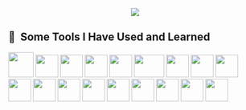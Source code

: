 <p align="center">
  <img src="https://capsule-render.vercel.app/api?type=venom&height=100&color=gradient&text=Hey%20Everyone&textBg=false"/>
</p>
<h2> 🚀 &nbsp;Some Tools I Have Used and Learned</h2>
<p align="left">
 <img src="https://cdn.jsdelivr.net/gh/devicons/devicon@latest/icons/angular/angular-original.svg" height="50" width="50"/>
<img src="https://cdn.jsdelivr.net/gh/devicons/devicon@latest/icons/css3/css3-original.svg" height="45" width="45"/> 
 <img src="https://cdn.jsdelivr.net/gh/devicons/devicon@latest/icons/c/c-original.svg" height="45" width="45"/>
<img src="https://cdn.jsdelivr.net/gh/devicons/devicon@latest/icons/cplusplus/cplusplus-original.svg" height="45" width="45"/>
  <img src="https://cdn.jsdelivr.net/gh/devicons/devicon@latest/icons/express/express-original.svg" height="45" width="45"/>
  <img src="https://cdn.jsdelivr.net/gh/devicons/devicon@latest/icons/fastify/fastify-original-wordmark.svg" height="45" width="60"/>
  <img src="https://cdn.jsdelivr.net/gh/devicons/devicon@latest/icons/git/git-original.svg" height="45" width="45"/>     
  <img src="https://cdn.jsdelivr.net/gh/devicons/devicon@latest/icons/gitlab/gitlab-original.svg" height="45" width="45"/>
  <img src="https://cdn.jsdelivr.net/gh/devicons/devicon@latest/icons/html5/html5-original.svg" height="45" width="45"/> 
  <img src="https://cdn.jsdelivr.net/gh/devicons/devicon@latest/icons/intellij/intellij-original.svg" height="45" width="45"/>        
  <img src="https://cdn.jsdelivr.net/gh/devicons/devicon@latest/icons/java/java-original.svg" height="45" width="45"/>
  <img src="https://cdn.jsdelivr.net/gh/devicons/devicon@latest/icons/javascript/javascript-original.svg" height="45" width="45"/>  
  <img src="https://cdn.jsdelivr.net/gh/devicons/devicon@latest/icons/typescript/typescript-original.svg" height="45" width="45"/>        
  <img src="https://cdn.jsdelivr.net/gh/devicons/devicon@latest/icons/mongodb/mongodb-original.svg" height="45" width="45"/>        
  <img src="https://cdn.jsdelivr.net/gh/devicons/devicon@latest/icons/nodejs/nodejs-original-wordmark.svg" height="45" width="45"/>   
  <img src="https://cdn.jsdelivr.net/gh/devicons/devicon@latest/icons/python/python-original-wordmark.svg" height="45" width="45"/>      
  <img src="https://cdn.jsdelivr.net/gh/devicons/devicon@latest/icons/react/react-original-wordmark.svg" height="45" width="45"/>    
  <img src="https://cdn.jsdelivr.net/gh/devicons/devicon@latest/icons/vscode/vscode-original.svg" height="45" width="45"/>        
</p>

